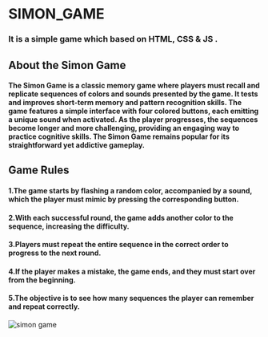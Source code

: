 # SIMON_GAME
### It is a simple game which based on HTML, CSS &amp; JS .

## About the Simon Game
#### The Simon Game is a classic memory game where players must recall and replicate sequences of colors and sounds presented by the game. It tests and improves short-term memory and pattern recognition skills. The game features a simple interface with four colored buttons, each emitting a unique sound when activated. As the player progresses, the sequences become longer and more challenging, providing an engaging way to practice cognitive skills. The Simon Game remains popular for its straightforward yet addictive gameplay.

## Game Rules
#### 1.The game starts by flashing a random color, accompanied by a sound, which the player must mimic by pressing the corresponding button.
#### 2.With each successful round, the game adds another color to the sequence, increasing the difficulty.
#### 3.Players must repeat the entire sequence in the correct order to progress to the next round.
#### 4.If the player makes a mistake, the game ends, and they must start over from the beginning.
#### 5.The objective is to see how many sequences the player can remember and repeat correctly.

![simon game](https://github.com/user-attachments/assets/ddc9f901-1921-4c53-b467-fbd38ae2d428)
